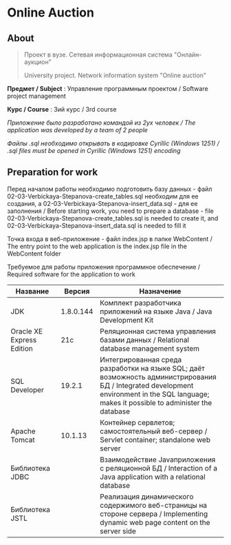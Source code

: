 # Online Auction

## About

> Проект в вузе. Сетевая информационная система "Онлайн-аукцион"
>
> University project. Network information system "Online auction"

**Предмет / Subject** :  Управление программным проектом / Software project management

**Курс / Course** : 3ий курс / 3rd course

_Приложение было разработано командой из 2ух человек / The application was developed by a team of 2 people_

_Файлы .sql необходимо открывать в кодировке Cyrillic (Windows 1251) / .sql files must be opened in Cyrillic (Windows 1251) encoding_

## Preparation for work

Перед началом работы необходимо подготовить базу данных - файл 02-03-Verbickaya-Stepanova-create_tables.sql необходим для ее создания, а 02-03-Verbickaya-Stepanova-insert_data.sql - для ее заполнения / Before starting work, you need to prepare a database - file 02-03-Verbickaya-Stepanova-create_tables.sql is needed to create it, and 02-03-Verbickaya-Stepanova-insert_data.sql is needed to fill it

Точка входа в веб-приложение - файл index.jsp в папке WebContent / The entry point to the web application is the index.jsp file in the WebContent folder

Требуемое для работы приложения программное обеспечение / Required software for the application to work

Название | Версия | Назначение
---------|--------|-----------
JDK | 1.8.0.144 | Комплект разработчика приложений на языке Java / Java Development Kit
Oracle XE Express Edition | 21с | Реляционная система управления базами данных / Relational database management system
SQL Developer | 19.2.1 | Интегрированная среда разработки на языке SQL; даёт возможность администрирования БД / Integrated development environment in the SQL language; makes it possible to administer the database
Apache Tomcat | 10.1.13 | Контейнер сервлетов; самостоятельный веб-сервер / Servlet container; standalone web server
Библиотека JDBC | | Взаимодействие Javaприложения с реляционной БД / Interaction of a Java application with a relational database
Библиотека JSTL | | Реализация динамического содержимого веб-страницы на стороне сервера / Implementing dynamic web page content on the server side
